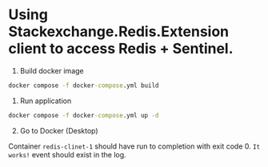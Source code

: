 # Using Stackexchange.Redis.Extension client to access Redis + Sentinel.

1. Build docker image
```cmd
docker compose -f docker-compose.yml build
```

1. Run application
```cmd
docker compose -f docker-compose.yml up -d
```

2. Go to Docker (Desktop)
   
Container ```redis-clinet-1``` should have run to completion with exit code 0. ```It works!``` event should exist in the log.
